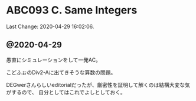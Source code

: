 # ABC093 C. Same Integers

Last Change: 2020-04-29 16:02:06.

## @2020-04-29

愚直にシミュレーションをして一発AC。

こどふぉのDiv2-Aに出てきそうな算数の問題。

DEGwerさんらしいeditorialだったが、厳密性を証明して解くのは結構大変な気がするので、
自分としてはこれでよしとしておく。
